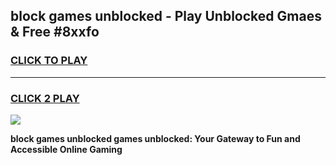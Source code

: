 
## block games unblocked - Play Unblocked Gmaes & Free #8xxfo
<h3>
<a href="https://news.freeplayer.one?title=block_games_unblocked&ref=03M">CLICK TO PLAY</a></h3>
<hr>

<h3>
<a href="https://news.freeplayer.one?title=block_games_unblocked&ref=03M">CLICK 2 PLAY</a>
  
</h3>

<a href="https://news.freeplayer.one?title=block_games_unblocked&ref=03M"><img src="https://clearcache.store/games.png"></a>


**block games unblocked games unblocked: Your Gateway to Fun and Accessible Online Gaming**
